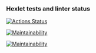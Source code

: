### Hexlet tests and linter status

[![Actions Status](https://github.com/sergeysinoptik/frontend-project-lvl1/workflows/hexlet-check/badge.svg)](https://github.com/sergeysinoptik/frontend-project-lvl1/actions)

[![Maintainability](https://api.codeclimate.com/v1/badges/a99a88d28ad37a79dbf6/maintainability)](https://codeclimate.com/github/codeclimate/codeclimate/maintainability)

[![Maintainability](https://github.com/sergeysinoptik/frontend-project-lvl1/actions/workflows/lint.yml/badge.svg)](https://github.com/sergeysinoptik/frontend-project-lvl1/actions/workflows/lint.yml)
